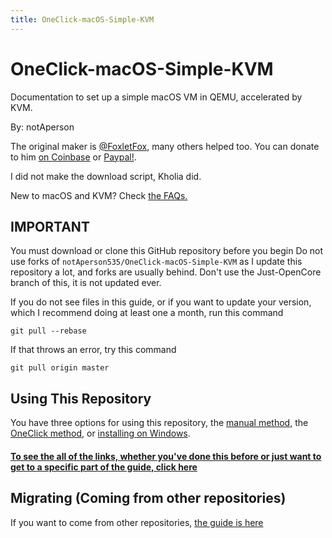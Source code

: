 ```yaml
---
title: OneClick-macOS-Simple-KVM
--- 
```


# OneClick-macOS-Simple-KVM
Documentation to set up a simple macOS VM in QEMU, accelerated by KVM.

By: notAperson

The original maker is [@FoxletFox](https://twitter.com/foxletfox), many others helped too. You can donate to him [on Coinbase](https://commerce.coinbase.com/checkout/96dc5777-0abf-437d-a9b5-a78ae2c4c227) or [Paypal!](https://www.paypal.com/cgi-bin/webscr?cmd=_donations&business=QFXXKKAB2B9MA&item_name=macOS-Simple-KVM).

I did not make the download script, Kholia did.

New to macOS and KVM? Check [the FAQs.](docs/FAQs.md)

## IMPORTANT
You must download or clone this GitHub repository before you begin
Do not use forks of `notAperson535/OneClick-macOS-Simple-KVM` as I update this repository a lot, and forks are usually behind.
Don't use the Just-OpenCore branch of this, it is not updated ever.

If you do not see files in this guide, or if you want to update your version, which I recommend doing at least one a month, run this command
```
git pull --rebase
```
If that throws an error, try this command
```
git pull origin master
```

## Using This Repository

You have three options for using this repository, the [manual method](https://notaperson535.github.io/OneClick-macOS-Simple-KVM/manual/), the [OneClick method](https://notaperson535.github.io/OneClick-macOS-Simple-KVM/oneclick/), or [installing on Windows](https://notaperson535.github.io/OneClick-macOS-Simple-KVM/windows/).

#### [To see the all of the links, whether you've done this before or just want to get to a specific part of the guide, click here](https://notaperson535.github.io/OneClick-macOS-Simple-KVM/links)

## Migrating (Coming from other repositories)

If you want to come from other repositories, [the guide is here](https://notaperson535.github.io/OneClick-macOS-Simple-KVM/migrating)
